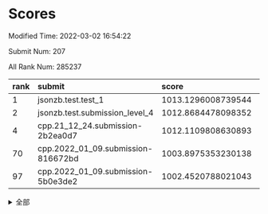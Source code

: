 # Scores

Modified Time: 2022-03-02 16:54:22

Submit Num: 207

All Rank Num: 285237

| rank |               submit               |       score        |       sigma        | pk_num |
| :--- | :--------------------------------- | :----------------- | :----------------- | :----- |
| 1    | jsonzb.test.test_1                 | 1013.1296008739544 | 0.8297057646749706 | 5508   |
| 2    | jsonzb.test.submission_level_4     | 1012.8684478098352 | 0.8227761332670687 | 5512   |
| 4    | cpp.21_12_24.submission-2b2ea0d7   | 1012.1109808630893 | 0.7743561157354192 | 5517   |
| 70   | cpp.2022_01_09.submission-816672bd | 1003.8975353230138 | 0.7162309476442668 | 5511   |
| 97   | cpp.2022_01_09.submission-5b0e3de2 | 1002.4520788021043 | 0.7105788740184644 | 5512   |


<details>
<summary>全部</summary>

| rank |                 submit                 |       score        |       sigma        | pk_num |
| :--- | :------------------------------------- | :----------------- | :----------------- | :----- |
| 1    | jsonzb.test.test_1                     | 1013.1296008739544 | 0.8297057646749706 | 5508   |
| 2    | jsonzb.test.submission_level_4         | 1012.8684478098352 | 0.8227761332670687 | 5512   |
| 3    | gobigger.level_3.submission_level_3_10 | 1012.4745368233082 | 0.7972848943080746 | 5511   |
| 4    | cpp.21_12_24.submission-2b2ea0d7       | 1012.1109808630893 | 0.7743561157354192 | 5517   |
| 5    | gobigger.level_3.submission_level_3_12 | 1011.5259830173813 | 0.7869238655939975 | 5510   |
| 6    | gobigger.level_3.submission_level_3_19 | 1011.5108024324971 | 0.7590525714224444 | 5512   |
| 7    | gobigger.level_3.submission_level_3_5  | 1011.3542303905659 | 0.7925735085163522 | 5512   |
| 8    | gobigger.level_3.submission_level_3_1  | 1011.2570218962549 | 0.7555954476720979 | 5511   |
| 9    | gobigger.level_3.submission_level_3_20 | 1011.1694667237922 | 0.768299538587446  | 5514   |
| 10   | gobigger.level_3.submission_level_3_42 | 1011.1393876713782 | 0.7566555991175034 | 5514   |
| 11   | gobigger.level_3.submission_level_3_15 | 1011.0930799049327 | 0.769404262301998  | 5509   |
| 12   | gobigger.level_3.submission_level_3_38 | 1011.0618501362654 | 0.7799122338533662 | 5510   |
| 13   | gobigger.level_3.submission_level_3_7  | 1010.9623260453369 | 0.7673825113492725 | 5512   |
| 14   | gobigger.level_3.submission_level_3_8  | 1010.940568017431  | 0.7888999756482814 | 5515   |
| 15   | gobigger.level_3.submission_level_3_32 | 1010.8067179827611 | 0.7564488675286057 | 5512   |
| 16   | gobigger.level_3.submission_level_3_13 | 1010.7679019213508 | 0.7777744215191055 | 5511   |
| 17   | gobigger.level_3.submission_level_3_28 | 1010.7057811725707 | 0.7728139916934638 | 5513   |
| 18   | gobigger.level_3.submission_level_3_33 | 1010.6608446034625 | 0.7566810373037658 | 5513   |
| 19   | gobigger.level_3.submission_level_3_45 | 1010.6058806721777 | 0.781935949609212  | 5512   |
| 20   | gobigger.level_3.submission_level_3_25 | 1010.4284364957607 | 0.776046506938543  | 5509   |
| 21   | gobigger.level_3.submission_level_3_16 | 1010.3999470847166 | 0.740238400760735  | 5513   |
| 22   | gobigger.level_3.submission_level_3_44 | 1010.3938101093569 | 0.7597609306026188 | 5512   |
| 23   | gobigger.level_3.submission_level_3_48 | 1010.3404009163575 | 0.7714150210859049 | 5511   |
| 24   | gobigger.level_3.submission_level_3_34 | 1010.3043379000922 | 0.7603818012424416 | 5515   |
| 25   | gobigger.level_3.submission_level_3_35 | 1010.2525059777142 | 0.7515237678592148 | 5518   |
| 26   | gobigger.level_3.submission_level_3_9  | 1010.2293069345801 | 0.7637437027256541 | 5511   |
| 27   | gobigger.level_3.submission_level_3_14 | 1010.1935691369667 | 0.736137580013044  | 5514   |
| 28   | gobigger.level_3.submission_level_3_40 | 1010.0260772852014 | 0.7713675654489583 | 5517   |
| 29   | gobigger.level_3.submission_level_3_30 | 1009.9794461213003 | 0.7602835419124578 | 5511   |
| 30   | gobigger.level_3.submission_level_3_49 | 1009.8935806124177 | 0.7585074910726379 | 5513   |
| 31   | gobigger.level_3.submission_level_3_24 | 1009.8700972697561 | 0.7383174095324622 | 5516   |
| 32   | gobigger.level_3.submission_level_3_11 | 1009.7946984593183 | 0.7647205924284365 | 5511   |
| 33   | gobigger.level_3.submission_level_3_0  | 1009.7802565240946 | 0.7553696201354507 | 5504   |
| 34   | gobigger.level_3.submission_level_3_47 | 1009.7346082738766 | 0.7388270880054069 | 5510   |
| 35   | gobigger.level_3.submission_level_3_43 | 1009.7224860121529 | 0.7491348825356283 | 5516   |
| 36   | gobigger.level_3.submission_level_3_27 | 1009.7193655878741 | 0.7549674560553965 | 5510   |
| 37   | gobigger.level_3.submission_level_3_39 | 1009.6302744648993 | 0.7575947342999365 | 5512   |
| 38   | gobigger.level_3.submission_level_3_22 | 1009.6127617214091 | 0.7645725217872322 | 5512   |
| 39   | gobigger.level_3.submission_level_3_31 | 1009.5684770256663 | 0.740620631948288  | 5511   |
| 40   | gobigger.level_3.submission_level_3_26 | 1009.4131134581389 | 0.7487846925780213 | 5515   |
| 41   | gobigger.level_3.submission_level_3_29 | 1009.3543989664307 | 0.7566274214689573 | 5502   |
| 42   | gobigger.level_3.submission_level_3_2  | 1009.2349523292211 | 0.738658402276746  | 5519   |
| 43   | gobigger.level_3.submission_level_3_36 | 1009.2331334755257 | 0.7551463013712812 | 5514   |
| 44   | gobigger.level_3.submission_level_3_17 | 1009.0180357354635 | 0.7438549469238002 | 5514   |
| 45   | gobigger.level_3.submission_level_3_41 | 1009.0110417474136 | 0.7348301682674376 | 5510   |
| 46   | gobigger.level_3.submission_level_3_18 | 1008.9496277427876 | 0.7563744750459027 | 5509   |
| 47   | gobigger.level_3.submission_level_3_3  | 1008.9398254317866 | 0.7449661896802823 | 5511   |
| 48   | gobigger.level_3.submission_level_3_23 | 1008.9297585166009 | 0.7649739719139594 | 5515   |
| 49   | gobigger.level_3.submission_level_3_37 | 1008.8066814218445 | 0.7311180209351182 | 5509   |
| 50   | gobigger.level_3.submission_level_3_6  | 1008.7048666643915 | 0.7303937368753309 | 5507   |
| 51   | gobigger.level_3.submission_level_3_4  | 1008.6876963323756 | 0.7631219569610698 | 5512   |
| 52   | gobigger.level_3.submission_level_3_21 | 1008.2654152958789 | 0.7629844559829174 | 5516   |
| 53   | gobigger.level_3.submission_level_3_46 | 1007.8800202167491 | 0.7425305661882934 | 5519   |
| 54   | gobigger.level_1.submission_level_1_43 | 1005.0947083900533 | 0.7167548455726218 | 5509   |
| 55   | gobigger.level_1.submission_level_1_31 | 1004.8231139482253 | 0.7126628296786367 | 5509   |
| 56   | gobigger.level_1.submission_level_1_12 | 1004.643804134874  | 0.716846598083859  | 5514   |
| 57   | gobigger.level_1.submission_level_1_16 | 1004.5971076134524 | 0.7259370200847562 | 5509   |
| 58   | gobigger.level_1.submission_level_1_49 | 1004.5629562243736 | 0.7208396279459125 | 5509   |
| 59   | gobigger.level_1.submission_level_1_33 | 1004.498914971052  | 0.7041702964467884 | 5516   |
| 60   | gobigger.level_1.submission_level_1_38 | 1004.4763805766581 | 0.7250070221521063 | 5512   |
| 61   | gobigger.level_1.submission_level_1_39 | 1004.445513505888  | 0.7213112138799029 | 5509   |
| 62   | gobigger.level_1.submission_level_1_22 | 1004.4008384093213 | 0.717595292971602  | 5507   |
| 63   | gobigger.level_1.submission_level_1_47 | 1004.345957055704  | 0.7067619239119157 | 5513   |
| 64   | gobigger.level_1.submission_level_1_4  | 1004.1534503394569 | 0.7146938920671042 | 5512   |
| 65   | gobigger.level_1.submission_level_1_14 | 1004.1075652000062 | 0.7206371270779877 | 5507   |
| 66   | gobigger.level_1.submission_level_1_26 | 1004.0306347322795 | 0.7303068229936079 | 5508   |
| 67   | gobigger.level_1.submission_level_1_48 | 1004.0052050955242 | 0.7188000115017054 | 5512   |
| 68   | gobigger.level_1.submission_level_1_10 | 1003.9461688692539 | 0.7195070704796609 | 5514   |
| 69   | gobigger.level_1.submission_level_1_19 | 1003.9113189266923 | 0.7333454938697059 | 5510   |
| 70   | cpp.2022_01_09.submission-816672bd     | 1003.8975353230138 | 0.7162309476442668 | 5511   |
| 71   | gobigger.level_1.submission_level_1_24 | 1003.89424544954   | 0.7167719778923212 | 5513   |
| 72   | gobigger.level_1.submission_level_1_27 | 1003.7420108322007 | 0.7285464613735423 | 5512   |
| 73   | gobigger.level_1.submission_level_1_5  | 1003.7123760842109 | 0.7155526693222146 | 5513   |
| 74   | gobigger.level_1.submission_level_1_46 | 1003.6694247380395 | 0.7123391916423968 | 5514   |
| 75   | gobigger.level_1.submission_level_1_20 | 1003.5424210374808 | 0.7086861283287264 | 5513   |
| 76   | gobigger.level_1.submission_level_1_18 | 1003.5115762956324 | 0.7248695615881167 | 5510   |
| 77   | gobigger.level_1.submission_level_1_15 | 1003.5098764315782 | 0.7157045741981573 | 5509   |
| 78   | gobigger.level_1.submission_level_1_7  | 1003.489814053156  | 0.7140638227452379 | 5514   |
| 79   | gobigger.level_1.submission_level_1_32 | 1003.4763560293144 | 0.715355491519557  | 5510   |
| 80   | gobigger.level_1.submission_level_1_30 | 1003.4416871237369 | 0.7100714334498035 | 5514   |
| 81   | gobigger.level_1.submission_level_1_0  | 1003.4130775058397 | 0.7104591604206668 | 5516   |
| 82   | gobigger.level_1.submission_level_1_2  | 1003.313768716703  | 0.7218986458930177 | 5511   |
| 83   | gobigger.level_1.submission_level_1_44 | 1003.2908963958333 | 0.721481082184872  | 5511   |
| 84   | gobigger.level_1.submission_level_1_37 | 1003.2875120489921 | 0.7199600115510629 | 5514   |
| 85   | gobigger.level_1.submission_level_1_13 | 1003.2744871323156 | 0.7142097584955455 | 5511   |
| 86   | gobigger.level_1.submission_level_1_11 | 1003.2436884549162 | 0.7255616346375368 | 5512   |
| 87   | gobigger.level_1.submission_level_1_25 | 1003.2095951215202 | 0.7122318274932667 | 5518   |
| 88   | gobigger.level_1.submission_level_1_28 | 1003.1004467456345 | 0.709931464220195  | 5511   |
| 89   | gobigger.level_1.submission_level_1_1  | 1003.0884722704938 | 0.7190305436216365 | 5515   |
| 90   | gobigger.level_1.submission_level_1_8  | 1003.0270801792502 | 0.7123507269940195 | 5509   |
| 91   | gobigger.level_1.submission_level_1_45 | 1002.8900767267967 | 0.7201639576234001 | 5512   |
| 92   | gobigger.level_1.submission_level_1_17 | 1002.781465026977  | 0.7280313856761311 | 5512   |
| 93   | gobigger.level_1.submission_level_1_6  | 1002.7774032530773 | 0.7127432819263805 | 5512   |
| 94   | gobigger.level_1.submission_level_1_29 | 1002.5770916528156 | 0.7262717067764397 | 5509   |
| 95   | gobigger.level_1.submission_level_1_23 | 1002.4791421981749 | 0.7245649597461321 | 5516   |
| 96   | gobigger.level_1.submission_level_1_3  | 1002.4748362132643 | 0.71829066548667   | 5511   |
| 97   | cpp.2022_01_09.submission-5b0e3de2     | 1002.4520788021043 | 0.7105788740184644 | 5512   |
| 98   | gobigger.level_1.submission_level_1_9  | 1002.3710556698704 | 0.714926310601864  | 5506   |
| 99   | gobigger.level_1.submission_level_1_34 | 1002.3510709356282 | 0.7124855583116878 | 5509   |
| 100  | gobigger.level_1.submission_level_1_40 | 1002.3340020698611 | 0.7126562778133302 | 5516   |
| 101  | gobigger.level_1.submission_level_1_42 | 1002.3172808282833 | 0.7103680007685054 | 5513   |
| 102  | gobigger.level_1.submission_level_1_35 | 1002.3160536605343 | 0.7152131986406199 | 5509   |
| 103  | gobigger.level_1.submission_level_1_36 | 1002.1780277060374 | 0.7000400298486994 | 5512   |
| 104  | gobigger.level_1.submission_level_1_21 | 1002.0297744760069 | 0.7196073682748004 | 5510   |
| 105  | gobigger.level_1.submission_level_1_41 | 1001.9634695266504 | 0.7093945057319264 | 5513   |
| 106  | gobigger.random.submission_random_39   | 997.6772930703771  | 0.7025388167319219 | 5512   |
| 107  | gobigger.random.submission_random_19   | 997.087092221595   | 0.7019344802468529 | 5509   |
| 108  | gobigger.random.submission_random_13   | 997.0767385570017  | 0.7122951770480903 | 5510   |
| 109  | gobigger.random.submission_random_40   | 996.9470345776933  | 0.7092154332277285 | 5517   |
| 110  | gobigger.random.submission_random_45   | 996.7176562499236  | 0.7101620417076454 | 5512   |
| 111  | gobigger.random.submission_random_12   | 996.5653758621811  | 0.7073977677664436 | 5513   |
| 112  | gobigger.random.submission_random_43   | 996.5126549205246  | 0.7072544310277294 | 5510   |
| 113  | gobigger.random.submission_random_11   | 996.4527160833889  | 0.7073642704790947 | 5511   |
| 114  | gobigger.random.submission_random_33   | 996.4474094139867  | 0.7207852571188382 | 5510   |
| 115  | gobigger.random.submission_random_44   | 996.4174851195816  | 0.7153744626345655 | 5511   |
| 116  | gobigger.random.submission_random_29   | 996.4043222588558  | 0.7100622799917055 | 5511   |
| 117  | gobigger.random.submission_random_37   | 996.3930958328029  | 0.7055465912360382 | 5512   |
| 118  | gobigger.random.submission_random_22   | 996.3870276729161  | 0.7154790506489238 | 5510   |
| 119  | gobigger.random.submission_random_0    | 996.3868889323725  | 0.7153084716078    | 5514   |
| 120  | gobigger.random.submission_random_24   | 996.3159780590087  | 0.7105843485355118 | 5512   |
| 121  | gobigger.random.submission_random_18   | 996.3063581081941  | 0.7051190895329525 | 5512   |
| 122  | gobigger.random.submission_random_9    | 996.293086062694   | 0.7305462647547739 | 5510   |
| 123  | gobigger.random.submission_random_15   | 996.290791520536   | 0.7169161912722468 | 5504   |
| 124  | gobigger.random.submission_random_34   | 996.2883769694507  | 0.70484537641373   | 5512   |
| 125  | gobigger.random.submission_random_10   | 996.2812980080346  | 0.7145863498366934 | 5505   |
| 126  | gobigger.random.submission_random_36   | 996.2579413778583  | 0.7080206899704463 | 5510   |
| 127  | gobigger.random.submission_random_5    | 996.1168738917189  | 0.7128865227766902 | 5510   |
| 128  | gobigger.random.submission_random_30   | 996.075373113384   | 0.7071122788881347 | 5517   |
| 129  | gobigger.random.submission_random_25   | 995.9693277336879  | 0.6982616622146444 | 5511   |
| 130  | gobigger.random.submission_random_17   | 995.9649442246598  | 0.71207579461056   | 5510   |
| 131  | gobigger.random.submission_random_31   | 995.8743355434835  | 0.7108702568611188 | 5512   |
| 132  | gobigger.random.submission_random_14   | 995.826024106755   | 0.7005552922051416 | 5514   |
| 133  | gobigger.random.submission_random_26   | 995.8260078828633  | 0.7132262514783229 | 5510   |
| 134  | gobigger.random.submission_random_46   | 995.8087182822528  | 0.7154168885966857 | 5511   |
| 135  | gobigger.random.submission_random_48   | 995.7836004196155  | 0.7147253067101211 | 5511   |
| 136  | gobigger.random.submission_random_49   | 995.7318363314869  | 0.7214827668374205 | 5510   |
| 137  | gobigger.random.submission_random_38   | 995.7195208911174  | 0.7219566650223318 | 5511   |
| 138  | gobigger.random.submission_random_42   | 995.7155492735354  | 0.715511115641451  | 5511   |
| 139  | gobigger.random.submission_random_20   | 995.6539416814754  | 0.7153312572176925 | 5511   |
| 140  | gobigger.random.submission_random_7    | 995.6356589488323  | 0.7059054811356567 | 5506   |
| 141  | gobigger.random.submission_random_4    | 995.5982326223111  | 0.7162724782721778 | 5512   |
| 142  | gobigger.random.submission_random_3    | 995.5713391044725  | 0.7035931966539386 | 5516   |
| 143  | gobigger.random.submission_random_8    | 995.5517444158897  | 0.7189062047568875 | 5513   |
| 144  | gobigger.random.submission_random_47   | 995.5255092033187  | 0.7072035296473753 | 5513   |
| 145  | gobigger.random.submission_random_28   | 995.4930372590585  | 0.7071633729203447 | 5506   |
| 146  | gobigger.random.submission_random_6    | 995.484630818099   | 0.7264202559286501 | 5514   |
| 147  | gobigger.random.submission_random_16   | 995.4543075571802  | 0.710790146559417  | 5511   |
| 148  | gobigger.level_2.submission_level_2_24 | 995.4153947069462  | 0.7223250868157663 | 5515   |
| 149  | gobigger.random.submission_random_32   | 995.3560888805828  | 0.7107374781845235 | 5514   |
| 150  | gobigger.random.submission_random_23   | 995.3315554514475  | 0.7109865416182541 | 5512   |
| 151  | gobigger.random.submission_random_27   | 995.2888756549006  | 0.7058771872230541 | 5512   |
| 152  | gobigger.random.submission_random_41   | 995.2559905660517  | 0.7030293035839076 | 5507   |
| 153  | gobigger.random.submission_random_21   | 995.1918208864678  | 0.7144522683008598 | 5507   |
| 154  | gobigger.random.submission_random_2    | 995.0756943167115  | 0.700322616962159  | 5517   |
| 155  | gobigger.random.submission_random_1    | 995.0461527157477  | 0.7201108735549822 | 5512   |
| 156  | gobigger.random.submission_random_35   | 994.4212003590483  | 0.7413632765329529 | 5513   |
| 157  | gobigger.level_2.submission_level_2_12 | 993.5015108756108  | 0.7406129605830618 | 5508   |
| 158  | gobigger.level_2.submission_level_2_8  | 993.1576373568586  | 0.7238644638973434 | 5512   |
| 159  | gobigger.level_2.submission_level_2_21 | 993.1034930570854  | 0.7420137043149343 | 5510   |
| 160  | gobigger.level_2.submission_level_2_19 | 992.9917477616574  | 0.7370980300298267 | 5515   |
| 161  | gobigger.level_2.submission_level_2_23 | 992.9588300878871  | 0.7412831650992334 | 5515   |
| 162  | gobigger.level_2.submission_level_2_25 | 992.9221464645636  | 0.7560268311436319 | 5515   |
| 163  | gobigger.level_2.submission_level_2_2  | 992.6637997529249  | 0.72570577452662   | 5515   |
| 164  | gobigger.level_2.submission_level_2_11 | 992.638565173464   | 0.730789929485814  | 5510   |
| 165  | gobigger.level_2.submission_level_2_47 | 992.6317698143785  | 0.7309720621932687 | 5509   |
| 166  | gobigger.level_2.submission_level_2_7  | 992.4037415011724  | 0.7426636601230769 | 5517   |
| 167  | gobigger.level_2.submission_level_2_20 | 992.4026469909014  | 0.7514091561365083 | 5516   |
| 168  | gobigger.level_2.submission_level_2_18 | 992.3966652981846  | 0.7351788506473764 | 5512   |
| 169  | gobigger.level_2.submission_level_2_6  | 992.3271758059893  | 0.7400901488642154 | 5510   |
| 170  | gobigger.level_2.submission_level_2_10 | 992.3246752344731  | 0.7379831301381186 | 5512   |
| 171  | gobigger.level_2.submission_level_2_4  | 992.290288453329   | 0.759216766678491  | 5513   |
| 172  | gobigger.level_2.submission_level_2_29 | 992.273297615637   | 0.7331519064141225 | 5514   |
| 173  | gobigger.level_2.submission_level_2_48 | 992.2273357322672  | 0.729120648690658  | 5515   |
| 174  | gobigger.level_2.submission_level_2_37 | 992.1282617472098  | 0.7477086903467831 | 5509   |
| 175  | gobigger.level_2.submission_level_2_41 | 992.1028813106025  | 0.7619971045528413 | 5510   |
| 176  | gobigger.level_2.submission_level_2_15 | 992.014511935465   | 0.7301522707884155 | 5512   |
| 177  | gobigger.level_2.submission_level_2_27 | 991.9774262029031  | 0.755041159608075  | 5515   |
| 178  | gobigger.level_2.submission_level_2_9  | 991.9468238154959  | 0.7461099088527228 | 5516   |
| 179  | gobigger.level_2.submission_level_2_28 | 991.9233695040282  | 0.7412681060243347 | 5511   |
| 180  | gobigger.level_2.submission_level_2_32 | 991.9150195701926  | 0.7596433877752432 | 5509   |
| 181  | gobigger.level_2.submission_level_2_49 | 991.8827415683188  | 0.751555467428066  | 5509   |
| 182  | gobigger.level_2.submission_level_2_17 | 991.8771907551464  | 0.7616776117985438 | 5512   |
| 183  | gobigger.level_2.submission_level_2_34 | 991.7133593027688  | 0.7762901651446822 | 5516   |
| 184  | gobigger.level_2.submission_level_2_14 | 991.6570289159571  | 0.7621622870162624 | 5514   |
| 185  | gobigger.level_2.submission_level_2_30 | 991.6549996647437  | 0.7408180711631426 | 5512   |
| 186  | gobigger.level_2.submission_level_2_3  | 991.6495812298064  | 0.7395581535003679 | 5514   |
| 187  | gobigger.level_2.submission_level_2_40 | 991.5641587016361  | 0.762558056811648  | 5514   |
| 188  | gobigger.level_2.submission_level_2_0  | 991.5286351432327  | 0.7607026031664841 | 5516   |
| 189  | gobigger.level_2.submission_level_2_45 | 991.5113098298514  | 0.760658589847807  | 5511   |
| 190  | gobigger.level_2.submission_level_2_42 | 991.4973355775553  | 0.7474055960538153 | 5511   |
| 191  | gobigger.level_2.submission_level_2_22 | 991.4280395392396  | 0.7508876184177499 | 5508   |
| 192  | gobigger.level_2.submission_level_2_36 | 991.315683187082   | 0.7576556490297632 | 5511   |
| 193  | gobigger.level_2.submission_level_2_46 | 991.2379518483574  | 0.7667370488762393 | 5513   |
| 194  | gobigger.level_2.submission_level_2_5  | 991.2271123478181  | 0.7494933883241819 | 5515   |
| 195  | gobigger.level_2.submission_level_2_33 | 991.2234249694758  | 0.7430013053505663 | 5510   |
| 196  | gobigger.level_2.submission_level_2_16 | 991.2148783360617  | 0.745276577945522  | 5513   |
| 197  | gobigger.level_2.submission_level_2_35 | 991.1427846522428  | 0.7526063210321854 | 5511   |
| 198  | gobigger.level_2.submission_level_2_13 | 990.9796943535845  | 0.7446401645838648 | 5513   |
| 199  | gobigger.level_2.submission_level_2_38 | 990.9450520664157  | 0.7550937800172843 | 5511   |
| 200  | gobigger.level_2.submission_level_2_39 | 990.8413004218643  | 0.7523698153274727 | 5515   |
| 201  | gobigger.level_2.submission_level_2_43 | 990.7548174697152  | 0.750969167205125  | 5514   |
| 202  | gobigger.level_2.submission_level_2_1  | 990.59811175074    | 0.7598369252516742 | 5510   |
| 203  | gobigger.level_2.submission_level_2_26 | 990.501395554664   | 0.7739169470243044 | 5512   |
| 204  | gobigger.level_2.submission_level_2_44 | 990.4809951678823  | 0.79179629737958   | 5508   |
| 205  | gobigger.level_2.submission_level_2_31 | 990.2669780490065  | 0.7586586876595725 | 5508   |
| 206  | gobigger.none.submission_none_0        | 976.9662229462479  | 1.3352287768527185 | 5512   |
| 207  | gobigger.none.submission_none_1        | 975.3372360979623  | 1.5361923616372328 | 5513   |

</details>
